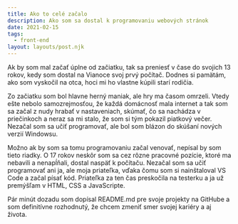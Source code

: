 ```yaml
---
title: Ako to celé začalo
description: Ako som sa dostal k programovaniu webových stránok
date: 2021-02-15
tags:
  - front-end
layout: layouts/post.njk
---
```


Ak by som mal začať úplne od začiatku, tak sa preniesť v čase do svojich 13 rokov, kedy som dostal na Vianoce svoj prvý počítač. Dodnes si pamätám, ako som vyskočil na otca, hoci mi ho vlastne kúpili starí rodičia. 

Zo začiatku som bol hlavne herný maniak, ale hry ma časom omrzeli. Vtedy ešte nebolo samozrejmosťou, že každá domácnosť mala internet a tak som sa začal z nudy hrabať v nastaveniach, skúmať, čo sa nachádza v priečinkoch a neraz sa mi stalo, že som si tým pokazil piatkový večer. Nezačal som sa učiť programovať, ale bol som blázon do skúšaní nových verzií Windowsu. 

Možno ak by som sa tomu programovaniu začal venovať, nepísal by som tieto riadky. O 17 rokov neskôr som sa cez rôzne pracovné pozície, ktoré ma nebavili a nenapĺňali, dostal naspäť k počítaču. Nezačal som sa učiť programovať ani ja, ale moja priateľka, vďaka čomu som si nainštaloval VS Code a začal písať kód. Priateľka za ten čas preskočila na testerku a ja už premýšľam v HTML, CSS a JavaScripte. 

Pár minút dozadu som dopísal README.md pre svoje projekty na GitHube a som definitívne rozhodnutý, že chcem zmeniť smer svojej kariéry a aj života. 